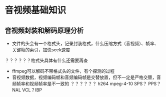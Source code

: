 # 音视频基础知识
## 音视频封装和解码原理分析
- 文件的头会有一个格式头，记录封装格式，什么压缩方式（音视频）、帧率、关键帧的索引，加快seek速度

？？？？？？格式头具体有什么还需要再查
- ffmpeg可以解码不带格式头的文件，有个探测的过程
- 音视频数据，视频编码帧和音频编码帧是交替放置，但不一定是严格交替，音频帧率和视频帧率是不一致的
？？？？？？ h264 mpeg-4-10 SPS？ PPS？ NAL VCL？IBP 